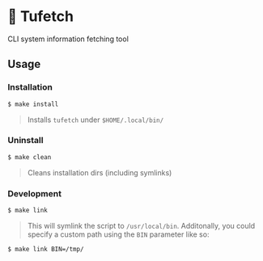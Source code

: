 # 🦦 Tufetch
CLI system information fetching tool

## Usage

### Installation

```bash
$ make install
```
> Installs `tufetch` under `$HOME/.local/bin/`

### Uninstall

```bash
$ make clean
```
> Cleans installation dirs (including symlinks)

### Development

```bash
$ make link
```
> This will symlink the script to `/usr/local/bin`. Additonally, you could specify a custom path using the `BIN` parameter like so:

```bash
$ make link BIN=/tmp/
```
